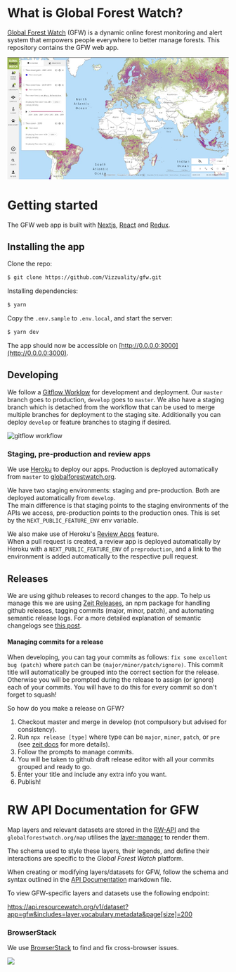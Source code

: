 # What is Global Forest Watch?

[Global Forest Watch](http://www.globalforestwatch.org/) (GFW) is a
dynamic online forest monitoring and alert system that empowers people
everywhere to better manage forests. This repository contains the GFW web app.

![Global forest watch map](/public/preview.jpg?raw=true "Global Forest Watch")

# Getting started

The GFW web app is built with [Nextjs](https://nextjs.org/), [React](https://reactjs.org/) and [Redux](https://redux.js.org/).

## Installing the app

Clone the repo:

```bash
$ git clone https://github.com/Vizzuality/gfw.git
```

Installing dependencies:

```bash
$ yarn
```

Copy the `.env.sample` to `.env.local`, and start the server:

```bash
$ yarn dev
```

The app should now be accessible on [http://0.0.0.0:3000](http://0.0.0.0:3000).

## Developing

We follow a [Gitflow Worklow](https://www.atlassian.com/git/tutorials/comparing-workflows/gitflow-workflow) for development and deployment. Our `master` branch goes to production, `develop` goes to `master`. We also have a staging branch which is detached from the workflow that can be used to merge multiple branches for deployment to the staging site. Additionally you can deploy `develop` or feature branches to staging if desired.

![gitflow workflow](https://www.atlassian.com/dam/jcr:b5259cce-6245-49f2-b89b-9871f9ee3fa4/03%20(2).svg)

### Staging, pre-production and review apps

We use [Heroku](https://www.heroku.com/) to deploy our apps. Production is deployed automatically from `master` to [globalforestwatch.org](https://www.globalforestwatch.org).  

We have two staging environments: staging and pre-production. Both are deployed automatically from `develop`.  
The main difference is that staging points to the staging environments of the APIs we access, pre-production points to the production ones. This is set by the `NEXT_PUBLIC_FEATURE_ENV` env variable. 

We also make use of Heroku's [Review Apps](https://devcenter.heroku.com/articles/github-integration-review-apps) feature.  
When a pull request is created, a review app is deployed automatically by Heroku with a `NEXT_PUBLIC_FEATURE_ENV` of `preproduction`, and a link to the environment is added automatically to the respective pull request. 


## Releases

We are using github releases to record changes to the app. To help us manage this we are using [Zeit Releases](https://github.com/zeit/release), an npm package for handling github releases, tagging commits (major, minor, patch), and automating semantic release logs. For a more detailed explanation of semantic changelogs see [this post](https://semver.org/).


#### Managing commits for a release

When developing, you can tag your commits as follows: `fix some excellent bug (patch)` where `patch` can be `(major/minor/patch/ignore)`. This commit title will automatically be grouped into the correct section for the release. Otherwise you will be prompted during the release to assign (or ignore) each of your commits. You will have to do this for every commit so don't forget to squash!

So how do you make a release on GFW?

1. Checkout master and merge in develop (not compulsory but advised for consistency).
2. Run `npx release [type]` where type can be `major`, `minor`, `patch`, or `pre` (see [zeit docs](https://github.com/zeit/release) for more details).
3. Follow the prompts to manage commits.
4. You will be taken to github draft release editor with all your commits grouped and ready to go.
5. Enter your title and include any extra info you want.
6. Publish!

# RW API Documentation for GFW

Map layers and relevant datasets are stored in the [RW-API](http://api.resourcewatch.org/) and the `globalforestwatch.org/map` utilises the [layer-manager](https://github.com/Vizzuality/layer-manager) to render them.

The schema used to style these layers, their legends, and define their interactions are specific to the *Global Forest Watch* platform.

When creating or modifying layers/datasets for GFW, follow the schema and syntax outlined in the [API Documentation](./docs/API_Documentation.md) markdown file.

To view GFW-specific layers and datasets use the following endpoint:

https://api.resourcewatch.org/v1/dataset?app=gfw&includes=layer,vocabulary,metadata&page[size]=200

### BrowserStack

We use [BrowserStack](https://www.browserstack.com) to find and fix cross-browser issues.

<a href="https://www.browserstack.com"><img src="https://www.browserstack.com/images/layout/browserstack-logo-600x315.png" height="70" /></a>
